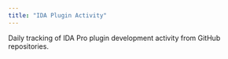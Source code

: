 ```yaml
---
title: "IDA Plugin Activity"
---
```


Daily tracking of IDA Pro plugin development activity from GitHub repositories.